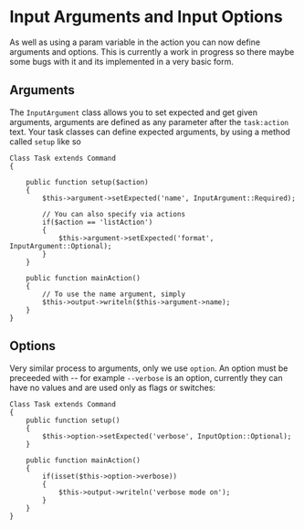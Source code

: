 Input Arguments and Input Options
=================================

As well as using a param variable in the action you can now define arguments and options. This is currently a work in progress so there maybe some bugs with it and its implemented in a very basic form.

## Arguments

The `InputArgument` class allows you to set expected and get given arguments, arguments are defined as any parameter after the `task:action` text. Your task classes can define expected arguments, by using a method called `setup` like so

	Class Task extends Command
	{
	
		public function setup($action)
		{
			$this->argument->setExpected('name', InputArgument::Required);	

			// You can also specify via actions
			if($action == 'listAction')
			{
				$this->argument->setExpected('format', InputArgument::Optional);
			}
		}

		public function mainAction()
		{
			// To use the name argument, simply
			$this->output->writeln($this->argument->name);
		}
	}

## Options

Very similar process to arguments, only we use `option`. An option must be preceeded with -- for example `--verbose` is an option, currently they can have no values and are used only as flags or switches:

	Class Task extends Command
	{
		public function setup()
		{
			$this->option->setExpected('verbose', InputOption::Optional);
		}

		public function mainAction()
		{
			if(isset($this->option->verbose))
			{
				$this->output->writeln('verbose mode on');
			}
		}
	}
